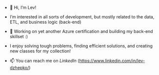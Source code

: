 - 👋 Hi, I’m Lev!
-  I’m interested in all sorts of development, but mostly related to the data, ETL, and business logic (back-end)
- 🌱 Working on yet another Azure certification and building my  back-end skillset :)
-  I enjoy solving tough problems, finding efficient solutions, and creating new classes for my collection!

- 📫 You can reach me on *LinkedIn* (https://www.linkedin.com/in/lev-dzhepko/)

<!---
levdjepko/levdjepko is a ✨ special ✨ repository because its `README.md` (this file) appears on your GitHub profile.
You can click the Preview link to take a look at your changes.
--->
